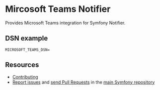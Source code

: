 Mircosoft Teams Notifier
========================

Provides Microsoft Teams integration for Symfony Notifier.

DSN example
-----------

```
MICROSOFT_TEAMS_DSN=
```

Resources
---------

  * [Contributing](https://symfony.com/doc/current/contributing/index.html)
  * [Report issues](https://github.com/symfony/symfony/issues) and
    [send Pull Requests](https://github.com/symfony/symfony/pulls)
    in the [main Symfony repository](https://github.com/symfony/symfony)
